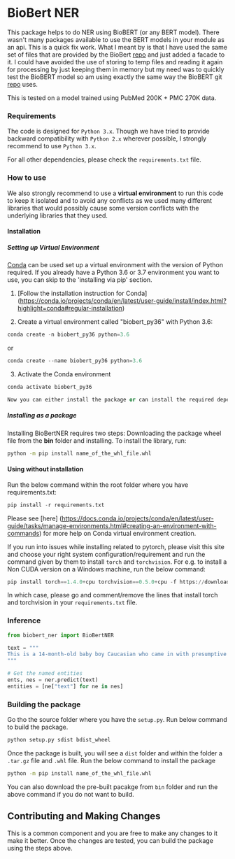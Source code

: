 # BioBert NER

This package helps to do NER using BioBERT (or any BERT model). There wasn't many packages available to use the BERT 
models in your module as an api. This is a quick fix work. What I meant by is that I have used the same set of files that 
are provided by the BioBert [repo](https://github.com/dmis-lab/biobert) and just added a facade to it. I could have avoided the use of storing to temp files and 
reading it again for processing by just keeping them in memory but my need was to quickly test the BioBERT model so am 
using exactly the same way the BioBERT git [repo](https://github.com/dmis-lab/biobert) uses. 

This is tested on a model trained using PubMed 200K + PMC 270K data.

### Requirements

The code is designed for `Python 3.x`. Though we have tried to provide backward compatibility with `Python 2.x` wherever 
possible, I strongly recommend to use `Python 3.x`.

For all other dependencies, please check the `requirements.txt` file.

### How to use
We also strongly recommend to use a **virtual environment** to run this code to keep it isolated and to avoid any conflicts 
as we used many different libraries that would possibly cause some version conflicts with the underlying libraries that 
they used.

#### Installation

##### Setting up Virtual Environment
[Conda](https://conda.io/) can be used set up a virtual environment with the version of Python required. 
If you already have a Python 3.6 or 3.7 environment you want to use, you can skip to the 'installing via pip' section.
1. [Follow the installation instruction for Conda] (https://conda.io/projects/conda/en/latest/user-guide/install/index.html?highlight=conda#regular-installation)

2. Create a virtual environment called "biobert_py36" with Python 3.6:
```python
conda create -n biobert_py36 python=3.6
```
or
```python
conda create --name biobert_py36 python=3.6
```

3. Activate the Conda environment
```python
conda activate biobert_py36

Now you can either install the package or can install the required dependecies independetly without installing the package.
```
##### Installing as a package
Installing BioBertNER requires two steps: Downloading the package wheel file from the **bin** folder and installing. 
To install the library, run:
```sh
python -m pip install name_of_the_whl_file.whl
```

#### Using without installation 
Run the below command within the root folder where you have requirements.txt:

```python
pip install -r requirements.txt
```

Please see [here] (https://docs.conda.io/projects/conda/en/latest/user-guide/tasks/manage-environments.html#creating-an-environment-with-commands) for more help on Conda virtual environment creation. 

If you run into issues while installing related to pytorch, please visit this site and choose your right system configuration/requirement
and run the command given by them to install `torch` and `torchvision`. For e.g. to install a Non CUDA version on a Windows 
machine, run the below command:
```python
pip install torch==1.4.0+cpu torchvision==0.5.0+cpu -f https://download.pytorch.org/whl/torch_stable.html
``` 
In which case, please go and comment/remove the lines that install torch and torchvision in your `requirements.txt` file.

### Inference
 
 
 ```python
from biobert_ner import BioBertNER
 
text = """
This is a 14-month-old baby boy Caucasian who came in with presumptive diagnosis of Kawasaki with fever for more than 5 days and conjunctivitis, mild arthritis with edema, rash, resolving and with elevated neutrophils and thrombocytosis, elevated CRP and ESR.
"""

# Get the named entities
ents, nes = ner.predict(text)
entities = [ne["text"] for ne in nes]
```

### Building the package
Go tho the source folder where you have the `setup.py`. Run below command to build the package.

```sh
python setup.py sdist bdist_wheel
```

Once the package is built, you will see a `dist` folder and within the folder a `.tar.gz` file and `.whl` file. Run the
below command to install the package

```sh
python -m pip install name_of_the_whl_file.whl
```

You can also download the pre-built pacakge from `bin` folder and run the above command if you do not want to build.


## Contributing and Making Changes

This is a common component and you are free to make any changes to it make it better. Once the changes are tested, you
can build the package using the steps above.
